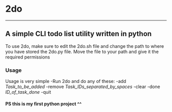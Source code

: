 # 2do
---
## A simple CLI todo list utility written in python
To use 2do, make sure to edit the 2do.sh file and change the path to where you have stored the 2do.py file.
Move the file to your path and give it the required permissions

### Usage
Usage is very simple
-Run 2do and do any of these:
	-add *Task_to_be_added*
	-remove *Task_IDs_separated_by_spaces* 
	-clear 
	-done *ID_of_task_done*
	-quit 

#### PS this is my first python project ^^
